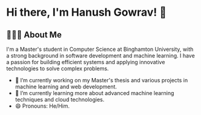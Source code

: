 # Hi there, I'm Hanush Gowrav! 👋

## 👨🏻‍🎓 About Me

I'm a Master's student in Computer Science at Binghamton University, with a strong background in software development and machine learning. I have a passion for building efficient systems and applying innovative technologies to solve complex problems.

- 🔭 I’m currently working on my Master's thesis and various projects in machine learning and web development.
- 🌱 I’m currently learning more about advanced machine learning techniques and cloud technologies.
- 😄 Pronouns: He/Him.

